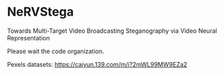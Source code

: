 # NeRVStega
Towards Multi-Target Video Broadcasting Steganography via Video Neural Representation

Please wait the code organization.

Pexels datasets: https://caiyun.139.com/m/i?2mWL99MW9EZa2
